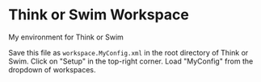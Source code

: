 # Think or Swim Workspace

My environment for Think or Swim

Save this file as `workspace.MyConfig.xml` in the root directory of Think or Swim.
Click on "Setup" in the top-right corner. Load "MyConfig" from the dropdown of workspaces.

